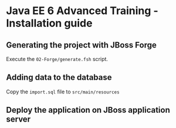 # Java EE 6 Advanced Training - Installation guide

## Generating the project with JBoss Forge

Execute the `02-Forge/generate.fsh` script.

## Adding data to the database

Copy the `import.sql` file to `src/main/resources`

## Deploy the application on JBoss application server


